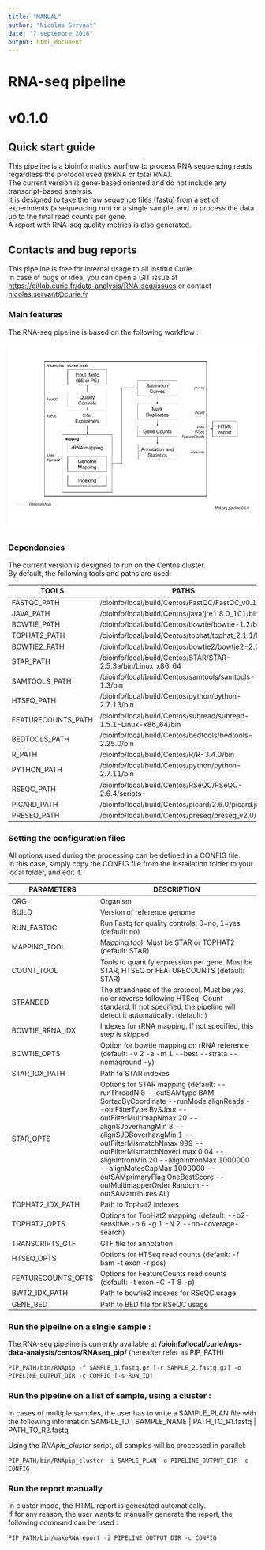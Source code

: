```yaml
---
title: "MANUAL"
author: "Nicolas Servant"
date: "7 septembre 2016"
output: html_document
---
```


# RNA-seq pipeline
# v0.1.0

## Quick start guide

This pipeline is a bioinformatics worflow to process RNA sequencing reads regardless the protocol used (mRNA or total RNA).  
The current version is gene-based oriented and do not include any transcript-based analysis.  
It is designed to take the raw sequence files (fastq) from a set of experiments (a sequencing run) or a single sample, and to process the data up to the final read counts per gene.  
A report with RNA-seq quality metrics is also generated.

## Contacts and bug reports

This pipeline is free for internal usage to all Institut Curie.  
In case of bugs or idea, you can open a GIT issue at https://gitlab.curie.fr/data-analysis/RNA-seq/issues or contact nicolas.servant@curie.fr

### Main features

The RNA-seq pipeline is based on the following workflow :

![RNA-seq worflow](RNApip-wkf.png)

### Dependancies

The current version is designed to run on the Centos cluster.  
By default, the following tools and paths are used:

TOOLS | PATHS 
--- | --- 
FASTQC_PATH | /bioinfo/local/build/Centos/FastQC/FastQC_v0.11.5
JAVA_PATH | /bioinfo/local/build/Centos/java/jre1.8.0_101/bin
BOWTIE_PATH | /bioinfo/local/build/Centos/bowtie/bowtie-1.2/bin
TOPHAT2_PATH | /bioinfo/local/build/Centos/tophat/tophat_2.1.1/bin
BOWTIE2_PATH | /bioinfo/local/build/Centos/bowtie2/bowtie2-2.2.9
STAR_PATH | /bioinfo/local/build/Centos/STAR/STAR-2.5.3a/bin/Linux_x86_64
SAMTOOLS_PATH | /bioinfo/local/build/Centos/samtools/samtools-1.3/bin
HTSEQ_PATH | /bioinfo/local/build/Centos/python/python-2.7.13/bin
FEATURECOUNTS_PATH | /bioinfo/local/build/Centos/subread/subread-1.5.1-Linux-x86_64/bin
BEDTOOLS_PATH | /bioinfo/local/build/Centos/bedtools/bedtools-2.25.0/bin
R_PATH | /bioinfo/local/build/Centos/R/R-3.4.0/bin
PYTHON_PATH | /bioinfo/local/build/Centos/python/python-2.7.11/bin
RSEQC_PATH | /bioinfo/local/build/Centos/RSeQC/RSeQC-2.6.4/scripts
PICARD_PATH | /bioinfo/local/build/Centos/picard/2.6.0/picard.jar
PRESEQ_PATH | /bioinfo/local/build/Centos/preseq/preseq_v2.0/


### Setting the configuration files

All options used during the processing can be defined in a CONFIG file.  
In this case, simply copy the CONFIG file from the installation folder to your local folder, and edit it.

PARAMETERS | DESCRIPTION 
--- | ---
ORG | Organism
BUILD | Version of reference genome
RUN_FASTQC | Run Fastq for quality controls; 0=no, 1=yes (default: no)
MAPPING_TOOL | Mapping tool. Must be STAR or TOPHAT2 (default: STAR)
COUNT_TOOL | Tools to quantify expression per gene. Must be STAR, HTSEQ or FEATURECOUNTS (default: STAR)
STRANDED | The strandness of the protocol. Must be yes, no or reverse following HTSeq-Count standard. If not specified, the pipeline will detect it automatically. (default: ) 
BOWTIE_RRNA_IDX | Indexes for rRNA mapping. If not specified, this step is skipped
BOWTIE_OPTS | Option for bowtie mapping on rRNA reference (default: -v 2 -a -m 1 --best --strata --nomaqround -y)
STAR_IDX_PATH | Path to STAR indexes
STAR_OPTS | Options for STAR mapping (default: --runThreadN 8 --outSAMtype BAM SortedByCoordinate --runMode alignReads --outFilterType BySJout --outFilterMultimapNmax 20 --alignSJoverhangMin 8 --alignSJDBoverhangMin 1 --outFilterMismatchNmax 999 --outFilterMismatchNoverLmax 0.04 --alignIntronMin 20 --alignIntronMax 1000000 --alignMatesGapMax 1000000 --outSAMprimaryFlag OneBestScore --outMultimapperOrder Random --outSAMattributes All)
TOPHAT2_IDX_PATH | Path to Tophat2 indexes
TOPHAT2_OPTS | Options for TopHat2 mapping (default: --b2-sensitive -p 6 -g 1 -N 2 --no-coverage-search)
TRANSCRIPTS_GTF | GTF file for annotation
HTSEQ_OPTS | Options for HTSeq read counts (default: -f bam -t exon -r pos) 
FEATURECOUNTS_OPTS | Options for FeatureCounts read counts (default: -t exon -C -T 8 -p)
BWT2_IDX_PATH | Path to bowtie2 indexes for RSeQC usage
GENE_BED | Path to BED file for RSeQC usage


### Run the pipeline on a single sample :

The RNA-seq pipeline is currently available at **/bioinfo/local/curie/ngs-data-analysis/centos/RNAseq_pip/** (hereafter refer as PIP_PATH)
 
```
PIP_PATH/bin/RNApip -f SAMPLE_1.fastq.gz [-r SAMPLE_2.fastq.gz] -o PIPELINE_OUTPUT_DIR -c CONFIG [-s RUN_ID] 
```

### Run the pipeline on a list of sample, using a cluster :

In cases of multiple samples, the user has to write a SAMPLE_PLAN file with the following information
SAMPLE_ID | SAMPLE_NAME | PATH_TO_R1.fastq | PATH_TO_R2.fastq   
 
Using the *RNApip_cluster* script, all samples will be processed in parallel:  

```
PIP_PATH/bin/RNApip_cluster -i SAMPLE_PLAN -o PIPELINE_OUTPUT_DIR -c CONFIG 
```

### Run the report manually

In cluster mode, the HTML report is generated automatically.  
If for any reason, the user wants to manually generate the report, the following command can be used :

```
PIP_PATH/bin/makeRNAreport -i PIPELINE_OUTPUT_DIR -c CONFIG
```
